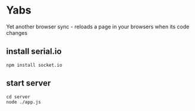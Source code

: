 Yabs
====

Yet another browser sync - reloads a page in your browsers when its code changes

## install serial.io

```
npm install socket.io
```

## start server

```
cd server
node ./app.js
```
